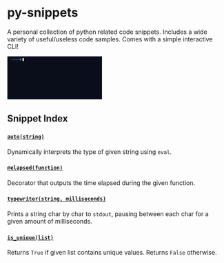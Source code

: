 # py-snippets
A personal collection of python related code snippets. Includes a wide variety of useful/useless code samples. Comes with a simple interactive CLI!

![CLI Showcase](https://raw.githubusercontent.com/IreTheKID/py-snippets/main/assets/showcase.gif)

## Snippet Index

#### [`auto(string)`](https://github.com/IreTheKID/py-snippets/blob/main/snippets/auto.py)
Dynamically interprets the type of given string using `eval`.

#### [`@elapsed(function)`](https://github.com/IreTheKID/py-snippets/blob/main/snippets/elapsed.py)
Decorator that outputs the time elapsed during the given function.

#### [`typewriter(string, milliseconds)`](https://github.com/IreTheKID/py-snippets/blob/main/snippets/typewriter.py)
Prints a string char by char to `stdout`, pausing between each char for a given amount of milliseconds.

#### [`is_unique(list)`](https://github.com/IreTheKID/py-snippets/blob/main/snippets/is_unique.py)
Returns `True` if given list contains unique values. Returns `False` otherwise.
